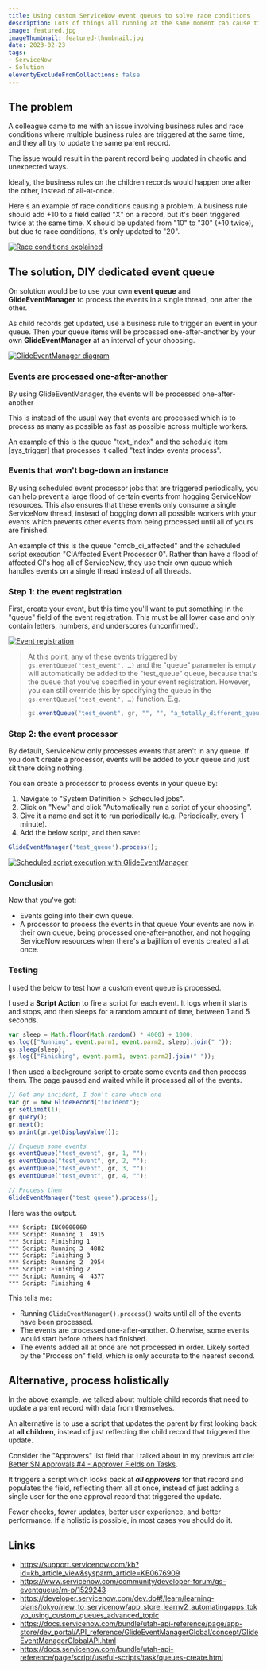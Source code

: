 ```yaml
---
title: Using custom ServiceNow event queues to solve race conditions
description: Lots of things all running at the same moment can cause timing issues when they all want to touch the same data. Here's a way you can avoid these issues easily and gracefully in ServiceNow using custom event queues and GlideEventManager.
image: featured.jpg
imageThumbnail: featured-thumbnail.jpg
date: 2023-02-23
tags:
- ServiceNow
- Solution
eleventyExcludeFromCollections: false
---
```


## The problem
A colleague came to me with an issue involving business rules and race conditions where multiple business rules are triggered at the same time, and they all try to update the same parent record.

The issue would result in the parent record being updated in chaotic and unexpected ways. 

Ideally, the business rules on the children records would happen one after the other, instead of all-at-once.

Here's an example of race conditions causing a problem. A business rule should add +10 to a field called "X" on a record, but it's been triggered twice at the same time. X should be updated from "10" to "30" (+10 twice), but due to race conditions, it's only updated to "20".

[![Race conditions explained](race-condition-diagram.png)](race-condition-diagram.png)

## The solution, DIY dedicated event queue
On solution would be to use your own **event queue** and **GlideEventManager** to process the events in a single thread, one after the other.

As child records get updated, use a business rule to trigger an event in your queue. Then your queue items will be processed one-after-another by your own **GlideEventManager** at an interval of your choosing.

[![GlideEventManager diagram](glideeventmanager-diagram.png)](glideeventmanager-diagram.png)

### Events are processed one-after-another
By using GlideEventManager, the events will be processed one-after-another

This is instead of the usual way that events are processed which is to process as many as possible as fast as possible across multiple workers.

An example of this is the queue "text_index" and the schedule item [sys_trigger] that processes it called "text index events process".

### Events that won't bog-down an instance
By using scheduled event processor jobs that are triggered periodically, you can help prevent a large flood of certain events from hogging  ServiceNow resources. This also ensures that these events only consume a single ServiceNow thread, instead of bogging down all possible workers with your events which prevents other events from being processed until all of yours are finished.

An example of this is the queue "cmdb_ci_affected" and the scheduled script execution "CIAffected Event Processor 0". Rather than have a flood of affected CI's hog all of ServiceNow, they use their own queue which handles events on a single thread instead of all threads.

### Step 1: the event registration
First, create your event, but this time you'll want to put something in the "queue" field of the event registration.
This must be all lower case and only contain letters, numbers, and underscores (unconfirmed).

[![Event registration](event-registration.png)](event-registration.png)

> At this point, any of these events triggered by ```gs.eventQueue("test_event", …)``` and the "queue" parameter is empty will automatically be added to the "test_queue" queue, because that's the queue that you've specified in your event registration.
> However, you can still override this by specifying the queue in the ```gs.eventQueue("test_event", …)``` function.
> E.g. 
> ```js
> gs.eventQueue("test_event", gr, "", "", "a_totally_different_queue")
> ```

### Step 2: the event processor
By default, ServiceNow only processes events that aren't in any queue. If you don't create a processor, events will be added to your queue and just sit there doing nothing.

You can create a processor to process events in your queue by:
1. Navigate to "System Definition > Scheduled jobs".
1. Click on "New" and click "Automatically run a script of your choosing".
1. Give it a name and set it to run periodically (e.g. Periodically, every 1 minute).
1. Add the below script, and then save:
```js
GlideEventManager('test_queue').process();
```

[![Scheduled script execution with GlideEventManager](scheduled-script-with-glideeventmanager.png)](scheduled-script-with-glideeventmanager.png)

### Conclusion
Now that you've got:
* Events going into their own queue.
* A processor to process the events in that queue
Your events are now in their own queue, being processed one-after-another, and not hogging ServiceNow resources when there's a bajillion of events created all at once.

### Testing
I used the below to test how a custom event queue is processed.

I used a **Script Action** to fire a script for each event. It logs when it starts and stops, and then sleeps for a random amount of time, between 1 and 5 seconds.

```js
var sleep = Math.floor(Math.random() * 4000) + 1000;
gs.log(["Running", event.parm1, event.parm2, sleep].join(" "));
gs.sleep(sleep);
gs.log(["Finishing", event.parm1, event.parm2].join(" "));
```

I then used a background script to create some events and then process them.
The page paused and waited while it processed all of the events.
```js
// Get any incident, I don't care which one
var gr = new GlideRecord("incident");
gr.setLimit(1);
gr.query();
gr.next();
gs.print(gr.getDisplayValue());

// Enqueue some events
gs.eventQueue("test_event", gr, 1, "");
gs.eventQueue("test_event", gr, 2, "");
gs.eventQueue("test_event", gr, 3, "");
gs.eventQueue("test_event", gr, 4, "");

// Process them
GlideEventManager("test_queue").process();
```

Here was the output.
```
*** Script: INC0000060
*** Script: Running 1  4915
*** Script: Finishing 1 
*** Script: Running 3  4882
*** Script: Finishing 3 
*** Script: Running 2  2954
*** Script: Finishing 2 
*** Script: Running 4  4377
*** Script: Finishing 4 
```

This tells me:
* Running `GlideEventManager().process()` waits until all of the events have been processed.
* The events are processed one-after-another. Otherwise, some events would start before others had finished.
* The events added all at once are not processed in order. Likely sorted by the "Process on" field, which is only accurate to the nearest second.

## Alternative, process holistically
In the above example, we talked about multiple child records that need to update a parent record with data from themselves.

An alternative is to use a script that updates the parent by first looking back at **all children**, instead of just reflecting the child record that triggered the update.

Consider the "Approvers" list field that I talked about in my previous article: 
[Better SN Approvals #4 - Approver Fields on Tasks](/posts/2021-05-15-approval-summary-fields).

It triggers a script which looks back at ***all approvers*** for that record and populates the field, reflecting them all at once, instead of just adding a single user for the one approval record that triggered the update.

Fewer checks, fewer updates, better user experience, and better performance. If a holistic is possible, in most cases you should do it.

## Links
* https://support.servicenow.com/kb?id=kb_article_view&sysparm_article=KB0676909
* https://www.servicenow.com/community/developer-forum/gs-eventqueue/m-p/1529243
* https://developer.servicenow.com/dev.do#!/learn/learning-plans/tokyo/new_to_servicenow/app_store_learnv2_automatingapps_tokyo_using_custom_queues_advanced_topic
* https://docs.servicenow.com/bundle/utah-api-reference/page/app-store/dev_portal/API_reference/GlideEventManagerGlobal/concept/GlideEventManagerGlobalAPI.html
* https://docs.servicenow.com/bundle/utah-api-reference/page/script/useful-scripts/task/queues-create.html
